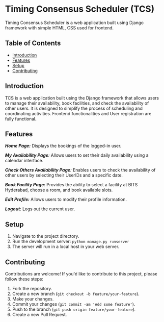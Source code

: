 # Timing Consensus Scheduler (TCS)
Timing Consensus Scheduler is a web application built using Django framework with simple HTML, CSS used for frontend.

## Table of Contents
- [Introduction](#introduction)
- [Features](#features)
- [Setup](#setup)
- [Contributing](#contributing)

## Introduction
TCS is a web application built using the Django framework that allows users to manage their availability, book facilities, and check the availability of other users. 
It is designed to simplify the process of scheduling and coordinating activities. Frontend functionalities and User registration are fully functional.


## Features

**_Home Page:_** Displays the bookings of the logged-in user.

**_My Availability Page:_** Allows users to set their daily availability using a calendar interface.

**_Check Others Availability Page:_** Enables users to check the availability of other users by selecting their UserIDs and a specific date.

**_Book Facility Page:_** Provides the ability to select a facility at BITS Hyderabad, choose a room, and book available slots.

**_Edit Profile:_** Allows users to modify their profile information.

**_Logout:_** Logs out the current user.


## Setup
1. Navigate to the project directory.
2. Run the development server:  `python manage.py runserver`
3. The server will run in a local host in your web server.


## Contributing

Contributions are welcome! If you'd like to contribute to this project, please follow these steps:

1. Fork the repository.
2. Create a new branch (`git checkout -b feature/your-feature`).
3. Make your changes.
4. Commit your changes (`git commit -am 'Add some feature'`).
5. Push to the branch (`git push origin feature/your-feature`).
6. Create a new Pull Request.

